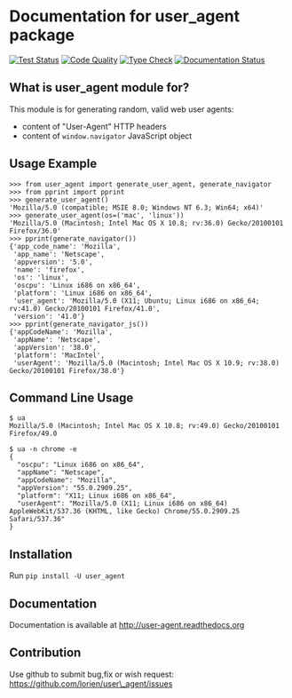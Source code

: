 # Documentation for user\_agent package


[![Test Status](https://github.com/lorien/user_agent/actions/workflows/test.yml/badge.svg)](https://github.com/lorien/user_agent/actions/workflows/test.yml)
[![Code Quality](https://github.com/lorien/user_agent/actions/workflows/check.yml/badge.svg)](https://github.com/lorien/user_agent/actions/workflows/test.yml)
[![Type Check](https://github.com/lorien/user_agent/actions/workflows/mypy.yml/badge.svg)](https://github.com/lorien/user_agent/actions/workflows/mypy.yml)
[![Documentation Status](https://readthedocs.org/projects/user_agent/badge/?version=latest)](http://user-agent.readthedocs.org)


## What is user\_agent module for?

This module is for generating random, valid web user agents:

* content of "User-Agent" HTTP headers
* content of `window.navigator` JavaScript object


## Usage Example

```
>>> from user_agent import generate_user_agent, generate_navigator
>>> from pprint import pprint
>>> generate_user_agent()
'Mozilla/5.0 (compatible; MSIE 8.0; Windows NT 6.3; Win64; x64)'
>>> generate_user_agent(os=('mac', 'linux'))
'Mozilla/5.0 (Macintosh; Intel Mac OS X 10.8; rv:36.0) Gecko/20100101 Firefox/36.0'
>>> pprint(generate_navigator())
{'app_code_name': 'Mozilla',
 'app_name': 'Netscape',
 'appversion': '5.0',
 'name': 'firefox',
 'os': 'linux',
 'oscpu': 'Linux i686 on x86_64',
 'platform': 'Linux i686 on x86_64',
 'user_agent': 'Mozilla/5.0 (X11; Ubuntu; Linux i686 on x86_64; rv:41.0) Gecko/20100101 Firefox/41.0',
 'version': '41.0'}
>>> pprint(generate_navigator_js())
{'appCodeName': 'Mozilla',
 'appName': 'Netscape',
 'appVersion': '38.0',
 'platform': 'MacIntel',
 'userAgent': 'Mozilla/5.0 (Macintosh; Intel Mac OS X 10.9; rv:38.0) Gecko/20100101 Firefox/38.0'}
```

## Command Line Usage

```shell
$ ua
Mozilla/5.0 (Macintosh; Intel Mac OS X 10.8; rv:49.0) Gecko/20100101 Firefox/49.0

$ ua -n chrome -e
{
  "oscpu": "Linux i686 on x86_64", 
  "appName": "Netscape", 
  "appCodeName": "Mozilla", 
  "appVersion": "55.0.2909.25", 
  "platform": "X11; Linux i686 on x86_64", 
  "userAgent": "Mozilla/5.0 (X11; Linux i686 on x86_64) AppleWebKit/537.36 (KHTML, like Gecko) Chrome/55.0.2909.25 Safari/537.36"
}
```

## Installation

Run `pip install -U user_agent`


## Documentation

Documentation is available at http://user-agent.readthedocs.org


## Contribution

Use github to submit bug,fix or wish request: https://github.com/lorien/user\_agent/issues
